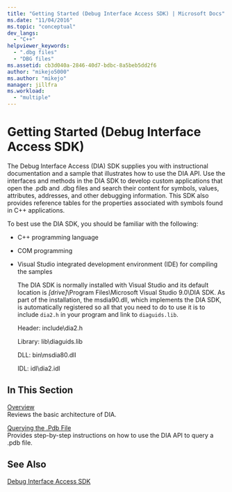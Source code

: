 ```yaml
---
title: "Getting Started (Debug Interface Access SDK) | Microsoft Docs"
ms.date: "11/04/2016"
ms.topic: "conceptual"
dev_langs: 
  - "C++"
helpviewer_keywords: 
  - ".dbg files"
  - "DBG files"
ms.assetid: cb3d040a-2846-40d7-bdbc-8a5beb5dd2f6
author: "mikejo5000"
ms.author: "mikejo"
manager: jillfra
ms.workload: 
  - "multiple"
---
```

# Getting Started (Debug Interface Access SDK)
The Debug Interface Access (DIA) SDK supplies you with instructional documentation and a sample that illustrates how to use the DIA API. Use the interfaces and methods in the DIA SDK to develop custom applications that open the .pdb and .dbg files and search their content for symbols, values, attributes, addresses, and other debugging information. This SDK also provides reference tables for the properties associated with symbols found in C++ applications.  
  
 To best use the DIA SDK, you should be familiar with the following:  
  
- C++ programming language  
  
- COM programming  
  
- Visual Studio integrated development environment (IDE) for compiling the samples  
  
  The DIA SDK is normally installed with Visual Studio and its default location is *[drive]*\Program Files\Microsoft Visual Studio 9.0\DIA SDK. As part of the installation, the msdia90.dll, which implements the DIA SDK, is automatically registered so all that you need to do to use it is to include `dia2.h` in your program and link to `diaguids.lib`.  
  
  Header: include\dia2.h  
  
  Library: lib\diaguids.lib  
  
  DLL: bin\msdia80.dll  
  
  IDL: idl\dia2.idl  
  
## In This Section  
 [Overview](../../debugger/debug-interface-access/overview-debug-interface-access-sdk.md)  
 Reviews the basic architecture of DIA.  
  
 [Querying the .Pdb File](../../debugger/debug-interface-access/querying-the-dot-pdb-file.md)  
 Provides step-by-step instructions on how to use the DIA API to query a .pdb file.  
  
## See Also  
 [Debug Interface Access SDK](../../debugger/debug-interface-access/debug-interface-access-sdk.md)